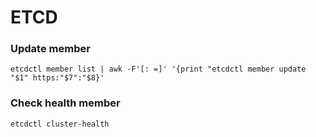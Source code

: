 # ETCD

### Update member

`etcdctl member list | awk -F'[: =]' '{print "etcdctl member update "$1" https:"$7":"$8}'`

### Check health member

`etcdctl cluster-health`